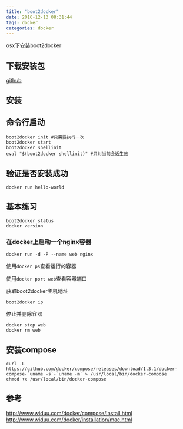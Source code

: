 ```yaml
---
title: "boot2docker"
date: 2016-12-13 08:31:44
tags: docker
categories: docker
---
```


osx下安装boot2docker
<!-- more -->


## 下载安装包

[github](https://github.com/boot2docker/osx-installer/releases/)

## 安装

## 命令行启动

```
boot2docker init #只需要执行一次
boot2docker start
boot2docker shellinit
eval "$(boot2docker shellinit)" #只对当前会话生效
```

## 验证是否安装成功

```
docker run hello-world
```

## 基本练习

```
boot2docker status
docker version
```

### 在docker上启动一个nginx容器

```
docker run -d -P --name web nginx
```

使用`docker ps`查看运行的容器

使用`docker port web`查看容器端口

获取boot2docker主机地址

```
boot2docker ip
```

停止并删除容器

```
docker stop web
docker rm web
```

## 安装compose

```
curl -L https://github.com/docker/compose/releases/download/1.3.1/docker-compose-`uname -s`-`uname -m` > /usr/local/bin/docker-compose
chmod +x /usr/local/bin/docker-compose
```

## 参考

http://www.widuu.com/docker/compose/install.html
http://www.widuu.com/docker/installation/mac.html


